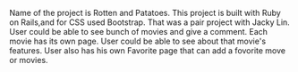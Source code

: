 Name of the project is Rotten and Patatoes. 
This project is built with Ruby on Rails,and for CSS used Bootstrap.
That was a pair project with Jacky Lin.
User could be able to see bunch of movies and give a comment. Each movie has its own page.
User could be able to see about that movie's features. 
User also has his own Favorite page that can add a fovorite move or movies. 
